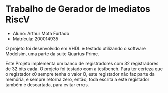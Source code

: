 # Trabalho de Gerador de Imediatos RiscV
 - Aluno: Arthur Mota Furtado
 - Matrícula: 200014935

O projeto foi desenvolvido em VHDL e testado utilizando o software Modelsim, uma parte da suite Quartus Prime.

Este Projeto implementa um banco de registradores com 32 registradores de 32 bits cada. O projeto foi testado com a testbench. Para ter certeza que o registador x0 sempre tenha o valor 0, este registador não faz parte da memória, e sempre retorna zero, então, toda escrita a este registador também é descartada, para evitar erros.